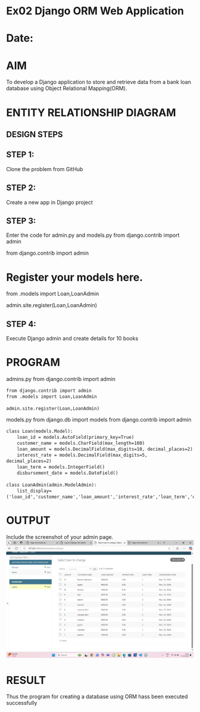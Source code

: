 # Ex02 Django ORM Web Application
# Date:
# AIM
To develop a Django application to store and retrieve data from a bank loan database using Object Relational Mapping(ORM).

# ENTITY RELATIONSHIP DIAGRAM
## DESIGN STEPS
## STEP 1:
Clone the problem from GitHub

## STEP 2:
Create a new app in Django project

## STEP 3:
Enter the code for admin.py and models.py
from django.contrib import admin

from django.contrib import admin

# Register your models here.
from .models import Loan,LoanAdmin

admin.site.register(Loan,LoanAdmin)  
## STEP 4:
Execute Django admin and create details for 10 books

# PROGRAM
admins.py
    from django.contrib import admin
    
    from django.contrib import admin
    from .models import Loan,LoanAdmin
    
    admin.site.register(Loan,LoanAdmin)  

models.py
    from django.db import models
    from django.contrib import admin
    
    class Loan(models.Model):
        loan_id = models.AutoField(primary_key=True)
        customer_name = models.CharField(max_length=100)
        loan_amount = models.DecimalField(max_digits=10, decimal_places=2)
        interest_rate = models.DecimalField(max_digits=5, decimal_places=2)
        loan_term = models.IntegerField()
        disbursement_date = models.DateField()
    
    class LoanAdmin(admin.ModelAdmin):
        list_display=('loan_id','customer_name','loan_amount','interest_rate','loan_term','disbursement_date')

# OUTPUT
Include the screenshot of your admin page.
![alt text](<Screenshot 2024-11-23 110653.png>)
# RESULT
Thus the program for creating a database using ORM hass been executed successfully
